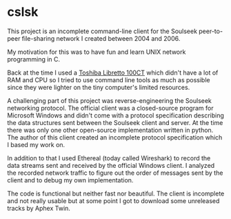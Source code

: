 # cslsk

This project is an incomplete command-line client for the Soulseek peer-to-peer file-sharing network I created between 2004 and 2006.

My motivation for this was to have fun and learn UNIX network programming in C.

Back at the time I used a [Toshiba Libretto 100CT](https://en.wikipedia.org/wiki/Toshiba_Libretto) which didn't have a lot of RAM and CPU so I tried to use command line tools as much as possible since they were lighter on the tiny computer's limited resources.

A challenging part of this project was reverse-engineering the Soulseek networking protocol.
The official client was a closed-source program for Microsoft Windows and didn't come with a protocol specification describing the data structures sent between the Soulseek client and server. At the time there was only one other open-source implementation written in python. The author of this client created an incomplete protocol specification which I based my work on.

In addition to that I used Ethereal (today called Wireshark) to record the data streams sent and received by the official Windows client.
I analyzed the recorded network traffic to figure out the order of messages sent by the client and to debug my own implementation.

The code is functional but neither fast nor beautiful.
The client is incomplete and not really usable but at some point I got to download some unreleased tracks by Aphex Twin.
